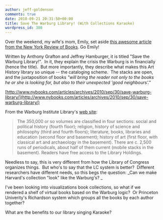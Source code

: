 ```yaml
---
author: jeff-goldenson
comments: true
date: 2010-09-21 20:31:50+00:00
title: Save The Warburg Library! (With Collections Karaoke)
wordpress_id: 380
---
```


Over the weekend, my wife's mom, Emily, set aside [this awesome article from the New York Review of Books](http://www.nybooks.com/articles/archives/2010/sep/30/save-warburg-library/). Go Emily!

Written by Anthony Grafton and Jeffrey Hamburger, it is titled "Save the Warburg Library!".  In it, they explain the crisis the Warburg is in financially (hence the title).  But more importantly, they describe what makes this Art History library so unique -- the cataloging scheme.  The stacks are open, and the juxtaposition of books _"will bring the reader not only to the books he or she is looking for, but also to their unexpected 'good neighbours'."_

[http://www.nybooks.com/articles/archives/2010/sep/30/save-warburg-library/](http://www.nybooks.com/articles/archives/2010/sep/30/save-warburg-library/)

From the Warburg Institute Library's [web site](http://warburg.sas.ac.uk/mnemosyne/entrance.htm):


<blockquote>The                  350,000 or so volumes are classified in four sections: social                  and political history (fourth floor); religion, history of science                  and philosophy (third and fourth floors); literature, books, libraries                  and education (second floor and basement); history of art (first                  floor, with classical art and archaeology in the basement). There                  are c. 2,500 runs of periodicals, about half of them current (mobile                  stacks in the basement). Readers have free access to the Library                  Holdings.</blockquote>


Needless to say, this is very different from how the Library of Congress organizes things.  But who's to say that the LC system is better?  Different researchers have different needs, so this begs the question: _Can we make Harvard's collection "look" like the Warburg's? _

I've been looking into visualizations book collections, so what if we rendered a shelf of virtual books based on the Warburg logic?  Or Princeton Univerity's Richardson system which groups all the books by each author together?

What are the benefits to our library singing Karaoke?
